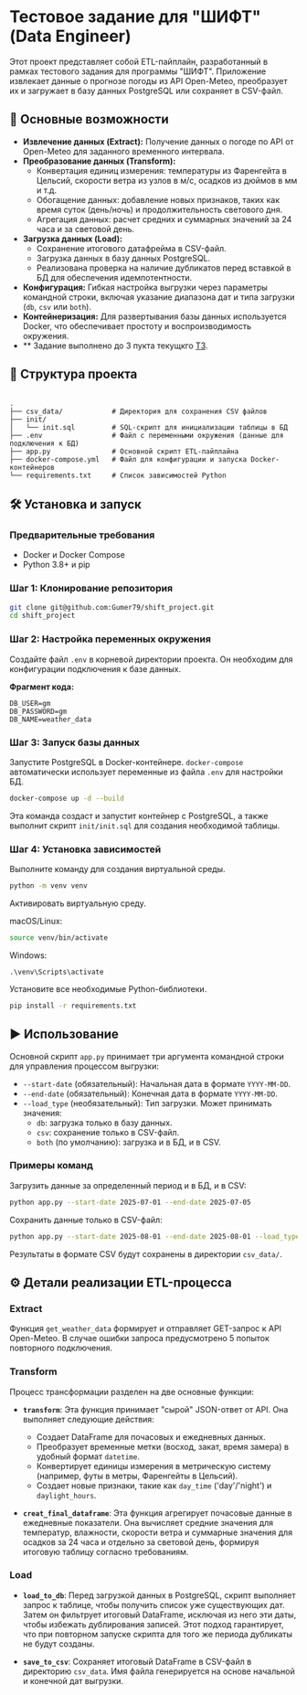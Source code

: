 # Тестовое задание для "ШИФТ" (Data Engineer)

Этот проект представляет собой ETL-пайплайн, разработанный в рамках тестового задания для программы "ШИФТ". Приложение извлекает данные о прогнозе погоды из API Open-Meteo, преобразует их и загружает в базу данных PostgreSQL или сохраняет в CSV-файл.

## 🚀 Основные возможности

* **Извлечение данных (Extract):** Получение данных о погоде по API от Open-Meteo для заданного временного интервала.
* **Преобразование данных (Transform):**
    * Конвертация единиц измерения: температуры из Фаренгейта в Цельсий, скорости ветра из узлов в м/с, осадков из дюймов в мм и т.д.
    * Обогащение данных: добавление новых признаков, таких как время суток (день/ночь) и продолжительность светового дня.
    * Агрегация данных: расчет средних и суммарных значений за 24 часа и за световой день.
* **Загрузка данных (Load):**
    * Сохранение итогового датафрейма в CSV-файл.
    * Загрузка данных в базу данных PostgreSQL.
    * Реализована проверка на наличие дубликатов перед вставкой в БД для обеспечения идемпотентности.
* **Конфигурация:** Гибкая настройка выгрузки через параметры командной строки, включая указание диапазона дат и типа загрузки (`db`, `csv` или `both`).
* **Контейнеризация:** Для развертывания базы данных используется Docker, что обеспечивает простоту и воспроизводимость окружения.
* ** Задание выполнено до 3 пукта текущкго [ТЗ](https://drive.google.com/file/d/1Ub3eeXcKZkrw4uUIdck3c_WX1hFEkA8h/view).



## 📂 Структура проекта
```

.
├── csv_data/            # Директория для сохранения CSV файлов
├── init/
│   └── init.sql         # SQL-скрипт для инициализации таблицы в БД
├── .env                 # Файл с переменными окружения (данные для подключения к БД)
├── app.py               # Основной скрипт ETL-пайплайна
├── docker-compose.yml   # Файл для конфигурации и запуска Docker-контейнеров
└── requirements.txt     # Список зависимостей Python
```

## 🛠️ Установка и запуск

### Предварительные требования

* Docker и Docker Compose
* Python 3.8+ и pip

### Шаг 1: Клонирование репозитория

```bash
git clone git@github.com:Gumer79/shift_project.git
cd shift_project
```

### Шаг 2: Настройка переменных окружения

Создайте файл `.env` в корневой директории проекта. Он необходим для конфигурации подключения к базе данных.

**Фрагмент кода:**
```env
DB_USER=gm
DB_PASSWORD=gm
DB_NAME=weather_data
```
### Шаг 3: Запуск базы данных

Запустите PostgreSQL в Docker-контейнере.
`docker-compose` автоматически использует переменные из файла `.env` для настройки БД.

```bash
docker-compose up -d --build
```

Эта команда создаст и запустит контейнер с PostgreSQL, а также выполнит скрипт `init/init.sql` для создания необходимой таблицы.

### Шаг 4: Установка зависимостей
Выполните команду для создания виртуальной среды.

```bash
python -m venv venv
```
Активировать виртуальную среду. 

macOS/Linux:
```bash
source venv/bin/activate
```
Windows:
```
.\venv\Scripts\activate
```
Установите все необходимые Python-библиотеки.

```bash
pip install -r requirements.txt
```


## ▶️ Использование

Основной скрипт `app.py` принимает три аргумента командной строки для управления процессом выгрузки:

* `--start-date` (обязательный): Начальная дата в формате `YYYY-MM-DD`.
* `--end-date` (обязательный): Конечная дата в формате `YYYY-MM-DD`.
* `--load_type` (необязательный): Тип загрузки. Может принимать значения:
    * `db`: загрузка только в базу данных.
    * `csv`: сохранение только в CSV-файл.
    * `both` (по умолчанию): загрузка и в БД, и в CSV.

### Примеры команд

Загрузить данные за определенный период и в БД, и в CSV:
```bash
python app.py --start-date 2025-07-01 --end-date 2025-07-05
```

Сохранить данные только в CSV-файл:

```bash
python app.py --start-date 2025-08-01 --end-date 2025-08-01 --load_type csv
```

Результаты в формате CSV будут сохранены в директории `csv_data/`.

## ⚙️ Детали реализации ETL-процесса

### Extract

Функция `get_weather_data` формирует и отправляет GET-запрос к API Open-Meteo. В случае ошибки запроса предусмотрено 5 попыток повторного подключения.

### Transform

Процесс трансформации разделен на две основные функции:

* **`transform`**: Эта функция принимает "сырой" JSON-ответ от API. Она выполняет следующие действия:
    * Создает DataFrame для почасовых и ежедневных данных.
    * Преобразует временные метки (восход, закат, время замера) в удобный формат `datetime`.
    * Конвертирует единицы измерения в метрическую систему (например, футы в метры, Фаренгейты в Цельсий).
    * Создает новые признаки, такие как `day_time` ('day'/'night') и `daylight_hours`.

* **`creat_final_dataframe`**: Эта функция агрегирует почасовые данные в ежедневные показатели. Она вычисляет средние значения для температур, влажности, скорости ветра и суммарные значения для осадков за 24 часа и отдельно за световой день, формируя итоговую таблицу согласно требованиям.

### Load

* **`load_to_db`**: Перед загрузкой данных в PostgreSQL, скрипт выполняет запрос к таблице, чтобы получить список уже существующих дат. Затем он фильтрует итоговый DataFrame, исключая из него эти даты, чтобы избежать дублирования записей. Этот подход гарантирует, что при повторном запуске скрипта для того же периода дубликаты не будут созданы.

* **`save_to_csv`**: Сохраняет итоговый DataFrame в CSV-файл в директорию `csv_data`. Имя файла генерируется на основе начальной и конечной дат выгрузки.
